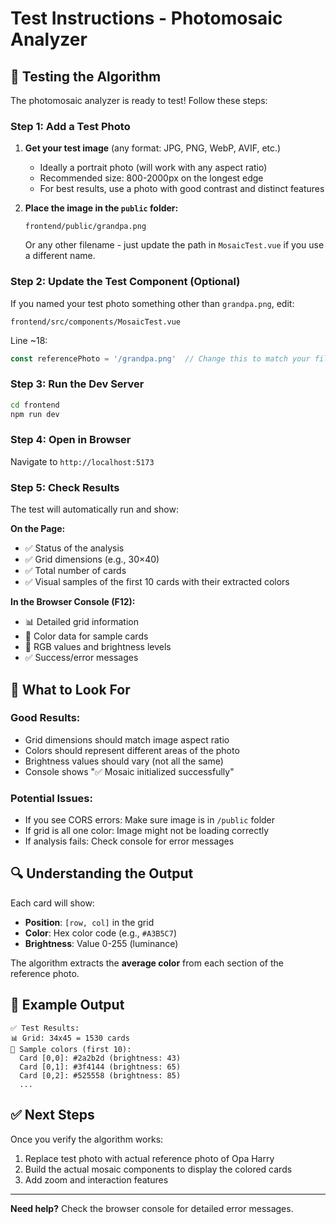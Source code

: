 # Test Instructions - Photomosaic Analyzer

## 🧪 Testing the Algorithm

The photomosaic analyzer is ready to test! Follow these steps:

### Step 1: Add a Test Photo

1. **Get your test image** (any format: JPG, PNG, WebP, AVIF, etc.)
   - Ideally a portrait photo (will work with any aspect ratio)
   - Recommended size: 800-2000px on the longest edge
   - For best results, use a photo with good contrast and distinct features

2. **Place the image in the `public` folder:**
   ```
   frontend/public/grandpa.png
   ```
   Or any other filename - just update the path in `MosaicTest.vue` if you use a different name.

### Step 2: Update the Test Component (Optional)

If you named your test photo something other than `grandpa.png`, edit:
```
frontend/src/components/MosaicTest.vue
```

Line ~18:
```typescript
const referencePhoto = '/grandpa.png'  // Change this to match your filename
```

### Step 3: Run the Dev Server

```bash
cd frontend
npm run dev
```

### Step 4: Open in Browser

Navigate to `http://localhost:5173`

### Step 5: Check Results

The test will automatically run and show:

**On the Page:**
- ✅ Status of the analysis
- ✅ Grid dimensions (e.g., 30×40)
- ✅ Total number of cards
- ✅ Visual samples of the first 10 cards with their extracted colors

**In the Browser Console (F12):**
- 📊 Detailed grid information
- 🎨 Color data for sample cards
- 📸 RGB values and brightness levels
- ✅ Success/error messages

## 🎨 What to Look For

### Good Results:
- Grid dimensions should match image aspect ratio
- Colors should represent different areas of the photo
- Brightness values should vary (not all the same)
- Console shows "✅ Mosaic initialized successfully"

### Potential Issues:
- If you see CORS errors: Make sure image is in `/public` folder
- If grid is all one color: Image might not be loading correctly
- If analysis fails: Check console for error messages

## 🔍 Understanding the Output

Each card will show:
- **Position**: `[row, col]` in the grid
- **Color**: Hex color code (e.g., `#A3B5C7`)
- **Brightness**: Value 0-255 (luminance)

The algorithm extracts the **average color** from each section of the reference photo.

## 📝 Example Output

```
✅ Test Results:
📊 Grid: 34x45 = 1530 cards
🎨 Sample colors (first 10):
  Card [0,0]: #2a2b2d (brightness: 43)
  Card [0,1]: #3f4144 (brightness: 65)
  Card [0,2]: #525558 (brightness: 85)
  ...
```

## ✅ Next Steps

Once you verify the algorithm works:
1. Replace test photo with actual reference photo of Opa Harry
2. Build the actual mosaic components to display the colored cards
3. Add zoom and interaction features

---

**Need help?** Check the browser console for detailed error messages.

